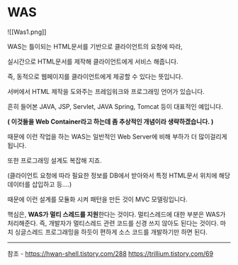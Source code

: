 # WAS




![[Was1.png]]




WAS는 틀이되는 HTML문서를 기반으로 클라이언트의 요청에 따라, 

  

실시간으로 HTML문서를 제작해 클라이언트에게 서비스 해줍니다.  

  

즉, 동적으로 웹페이지를 클라이언트에게 제공할 수 있다는 뜻입니다.

  

서버에서 HTML 제작을 도와주는 프레임워크와 프로그래밍 언어가 있습니다.

  

흔히 들어본 JAVA, JSP, Servlet, JAVA Spring, Tomcat 등이 대표적인 예입니다.

  

**( 이것들을 Web Container라고 하는데 좀 추상적인 개념이라 생략하겠습니다. )**

  

때문에 이런 작업을 하는 WAS는 일반적인 Web Server에 비해 부하가 더 많이걸리게 됩니다.

  

또한 프로그래밍 설계도 복잡해 지죠. 

(클라이언트 요청에 따라 필요한 정보를 DB에서 받아와서 특정 HTML문서 위치에 해당 데이터를 삽입하고 등....)

  

때문에 이런 설계를 모듈화 시켜 패턴을 만든 것이 MVC 모델링입니다.






핵심은, **WAS가 멀티 스레드를 지원**한다는 것이다. 멀티스레드에 대한 부분은 WAS가 처리해준다. 즉, 개발자가 멀티스레드 관련 코드를 신경 쓰지 않아도 된다는 것이다. 마치 싱글스레드 프로그래밍을 하듯이 편하게 소스 코드를 개발하기만 하면 된다.


---
참조 - https://hwan-shell.tistory.com/288
https://trillium.tistory.com/69